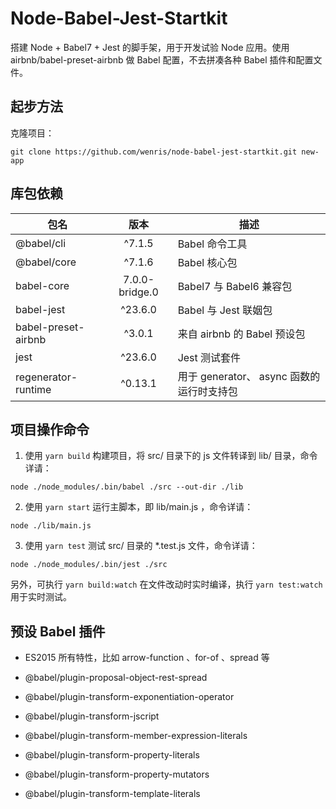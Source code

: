 # Node-Babel-Jest-Startkit

搭建 Node + Babel7 + Jest 的脚手架，用于开发试验 Node 应用。使用 airbnb/babel-preset-airbnb 做 Babel 配置，不去拼凑各种 Babel 插件和配置文件。

## 起步方法

克隆项目：

```
git clone https://github.com/wenris/node-babel-jest-startkit.git new-app
```

## 库包依赖

| 包名 | 版本 | 描述 |
|--------|:--------:|--------|
| @babel/cli | ^7.1.5 | Babel 命令工具 |
| @babel/core | ^7.1.6 | Babel 核心包 |
| babel-core | 7.0.0-bridge.0 | Babel7 与 Babel6 兼容包 |
| babel-jest | ^23.6.0 | Babel 与 Jest 联姻包 |
| babel-preset-airbnb | ^3.0.1 | 来自 airbnb 的 Babel 预设包 |
| jest | ^23.6.0 | Jest 测试套件 |
| regenerator-runtime | ^0.13.1 | 用于 generator、 async 函数的运行时支持包 |

## 项目操作命令

1. 使用 `yarn build` 构建项目，将 src/ 目录下的 js 文件转译到 lib/ 目录，命令详请：

```
node ./node_modules/.bin/babel ./src --out-dir ./lib
```

2. 使用 `yarn start` 运行主脚本，即 lib/main.js ，命令详请：

```
node ./lib/main.js
```

3. 使用 `yarn test` 测试 src/ 目录的 *.test.js 文件，命令详请：

```
node ./node_modules/.bin/jest ./src
```

另外，可执行 `yarn build:watch` 在文件改动时实时编译，执行 `yarn test:watch` 用于实时测试。

## 预设 Babel 插件

* ES2015 所有特性，比如 arrow-function 、for-of 、spread 等

* @babel/plugin-proposal-object-rest-spread

* @babel/plugin-transform-exponentiation-operator

* @babel/plugin-transform-jscript

* @babel/plugin-transform-member-expression-literals

* @babel/plugin-transform-property-literals

* @babel/plugin-transform-property-mutators

* @babel/plugin-transform-template-literals
